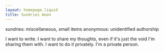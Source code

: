 ```yaml
---
layout: homepage.liquid
title: Sundries Anon
---
```


sundries: miscellaneous, small items
anonymous: unidentified authorship

I want to write.
I want to share my thoughts, even if it's just the void I'm sharing them with.
I want to do it privately. I'm a private person.